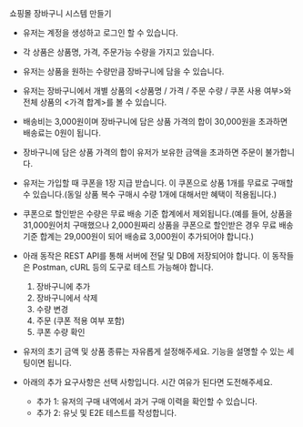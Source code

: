 
쇼핑몰 장바구니 시스템 만들기
- 유저는 계정을 생성하고 로그인 할 수 있습니다.
- 각 상품은 상품명, 가격, 주문가능 수량을 가지고 있습니다.
- 유저는 상품을 원하는 수량만큼 장바구니에 담을 수 있습니다.
- 유저는 장바구니에서 개별 상품의 <상품명 / 가격 / 주문 수량 / 쿠폰 사용 여부>와 전체 상품의 <가격 합계>를 볼 수 있습니다.
- 배송비는 3,000원이며 장바구니에 담은 상품 가격의 합이 30,000원을 초과하면 배송료는 0원이 됩니다.
- 장바구니에 담은 상품 가격의 합이 유저가 보유한 금액을 초과하면 주문이 불가합니다.
- 유저는 가입할 때 쿠폰을 1장 지급 받습니다. 이 쿠폰으로 상품 1개를 무료로 구매할 수 있습니다.(동일 상품 복수 구매시 수량 1개에 대해서만 혜택이 적용됩니다.)
- 쿠폰으로 할인받은 수량은 무료 배송 기준 합계에서 제외됩니다.(예를 들어, 상품을 31,000원어치 구매했으나 2,000원짜리 상품을 쿠폰으로 할인받은 경우 무료 배송 기준 합계는 29,000원이 되어 배송료 3,000원이 추가되어야 합니다.)
- 아래 동작은 REST API를 통해 서버에 전달 및 DB에 저장되어야 합니다. 이 동작들은 Postman, cURL 등의 도구로 테스트 가능해야 합니다.
  1. 장바구니에 추가
  2. 장바구니에서 삭제
  3. 수량 변경
  4. 주문 (쿠폰 적용 여부 포함)
  5. 쿠폰 수량 확인
- 유저의 초기 금액 및 상품 종류는 자유롭게 설정해주세요. 기능을 설명할 수 있는 세팅이면 됩니다.

- 아래의 추가 요구사항은 선택 사항입니다. 시간 여유가 된다면 도전해주세요.
  - 추가 1: 유저의 구매 내역에서 과거 구매 이력을 확인할 수 있습니다.
  - 추가 2: 유닛 및 E2E 테스트를 작성합니다.
